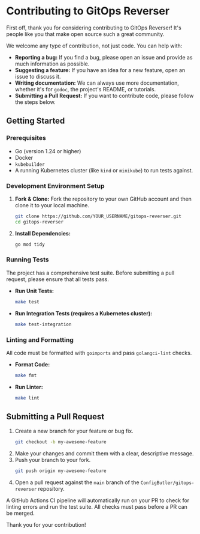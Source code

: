 # Contributing to GitOps Reverser

First off, thank you for considering contributing to GitOps Reverser! It's people like you that make open source such a great community.

We welcome any type of contribution, not just code. You can help with:

*   **Reporting a bug:** If you find a bug, please open an issue and provide as much information as possible.
*   **Suggesting a feature:** If you have an idea for a new feature, open an issue to discuss it.
*   **Writing documentation:** We can always use more documentation, whether it's for `godoc`, the project's README, or tutorials.
*   **Submitting a Pull Request:** If you want to contribute code, please follow the steps below.

## Getting Started

### Prerequisites

*   Go (version 1.24 or higher)
*   Docker
*   `kubebuilder`
*   A running Kubernetes cluster (like `kind` or `minikube`) to run tests against.

### Development Environment Setup

1.  **Fork & Clone:** Fork the repository to your own GitHub account and then clone it to your local machine.

    ```sh
    git clone https://github.com/YOUR_USERNAME/gitops-reverser.git
    cd gitops-reverser
    ```

2.  **Install Dependencies:**

    ```sh
    go mod tidy
    ```

### Running Tests

The project has a comprehensive test suite. Before submitting a pull request, please ensure that all tests pass.

*   **Run Unit Tests:**
    ```sh
    make test
    ```

*   **Run Integration Tests (requires a Kubernetes cluster):**
    ```sh
    make test-integration
    ```

### Linting and Formatting

All code must be formatted with `goimports` and pass `golangci-lint` checks.

*   **Format Code:**
    ```sh
    make fmt
    ```

*   **Run Linter:**
    ```sh
    make lint
    ```

## Submitting a Pull Request

1.  Create a new branch for your feature or bug fix.
    ```sh
    git checkout -b my-awesome-feature
    ```
2.  Make your changes and commit them with a clear, descriptive message.
3.  Push your branch to your fork.
    ```sh
    git push origin my-awesome-feature
    ```
4.  Open a pull request against the `main` branch of the `ConfigButler/gitops-reverser` repository.

A GitHub Actions CI pipeline will automatically run on your PR to check for linting errors and run the test suite. All checks must pass before a PR can be merged.

Thank you for your contribution!